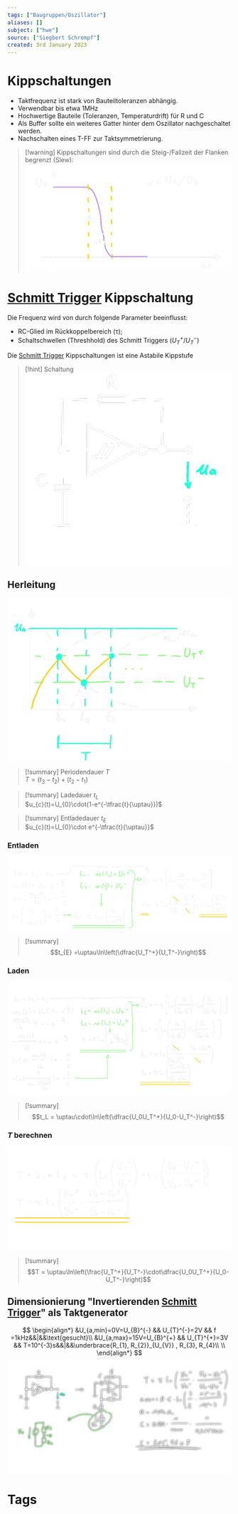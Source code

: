 ```yaml
---
tags: ["Baugruppen/Oszillator"]
aliases: []
subject: ["hwe"]
source: ["Siegbert Schrempf"]
created: 3rd January 2023
---
```


# Kippschaltungen

- Taktfrequenz ist stark von Bauteiltoleranzen abhängig.
- Verwendbar bis etwa 1MHz
- Hochwertige Bauteile (Toleranzen, Temperaturdrift) für R und C
- Als Buffer sollte ein weiteres Gatter hinter dem Oszillator nachgeschaltet werden.
- Nachschalten eines T-FF zur Taktsymmetrierung.

> [!warning] Kippschaltungen sind durch die Steig-/Fallzeit der Flanken begrenzt (Slew):  
> ![500](../assets/Kippschalter-slew.png)

# [Schmitt Trigger](../Schmitt%20Trigger.md) Kippschaltung

Die Frequenz wird von durch folgende Parameter beeinflusst:
- RC-Glied im Rückkoppelbereich ($\uptau$);
- Schaltschwellen (Threshhold) des Schmitt Triggers ($U_{T}^{+} / U_{T}^{-}$)

Die [Schmitt Trigger](../Schmitt%20Trigger.md) Kippschaltungen ist eine Astabile Kippstufe

> [!hint] Schaltung  
> ![300](../assets/ST-Kippschalter.png)

## Herleitung

![500](../assets/ST-Diag.png)
> [!summary] Periodendauer $T$  
> $T=(t_{3}-t_{2})+(t_{2}-t_{1})$
 

> [!summary] Ladedauer $t_L$  
> $u_{c}(t)=U_{0}\cdot(1-e^{-\tfrac{t}{\uptau}})$


> [!summary] Entladedauer $t_E$  
> $u_{c}(t)=U_{0}\cdot e^{-\tfrac{t}{\uptau}}$

### Entladen

![herl_te](../assets/herl_te.png)

 > [!summary] $$t_{E} =\uptau\ln\left(\dfrac{U_T^+}{U_T^-}\right)$$

### Laden

![Herl_tl](../assets/Herl_tl.png)

 > [!summary] $$t_L = \uptau\cdot\ln\left(\dfrac{U_0U_T^+}{U_0-U_T^-}\right)$$

### $T$ berechnen

![herl_T](../assets/herl_T.png)
 > [!summary] $$T = \uptau\ln\left(\frac{U_T^+}{U_T^-}\cdot\dfrac{U_0U_T^+}{U_0-U_T^-}\right)$$

## Dimensionierung "Invertierenden [Schmitt Trigger](../Schmitt%20Trigger.md)" als Taktgenerator

$$
\begin{align*}
&U_{a,min}=0V=U_{B}^{-} && U_{T}^{-}=2V && f =1kHz&&|&&\text{gesucht}\\
&U_{a,max}=15V=U_{B}^{+} && U_{T}^{+}=3V && T=10^{-3}s&&|&&\underbrace{R_{1}, R_{2}}_{U_{V}} , R_{3}, R_{4}\\
\\
\end{align*}
$$
![invST-calc1](../assets/invST-calc1.png)

# Tags